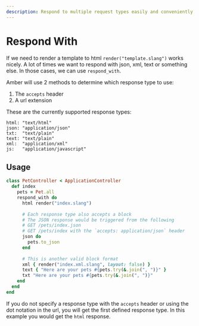 ```yaml
---
description: Respond to multiple request types easily and conveniently
---
```


# Respond With

If we need to render a template to html `render("template.slang")` works nicely. A lot of times we want to respond with json, xml, text or something else. In those cases, we can use `respond_with`.

Amber will use 2 methods to determine which response type to use:

1. The `accepts` header
2. A url extension

These are the currently supported response types:

```crystal
html: "text/html"
json: "application/json"
txt:  "text/plain"
text: "text/plain"
xml:  "application/xml"
js:   "application/javascript"
```

## Usage

```ruby
class PetController < ApplicationController
  def index
    pets = Pet.all
    respond_with do
      html render("index.slang")
      
      # Each response type also accepts a block
      # The JSON response would be triggered from the following
      # GET /pets/index.json
      # GET /pets/index with the `accepts: application/json` header
      json do 
        pets.to_json
      end
      
      # This is another valid block format
      xml { render("index.xml.slang", layout: false) }
      text { "Here are your pets #{pets.try(&.join(", ")}" }
      txt "Here are your pets #{pets.try(&.join(", ")}"
    end
  end
end
```

If you do not specify a response type with the `accepts` header or using the dot notation in the url, you will get the first defined response type. In this example you would get the `html` response.
